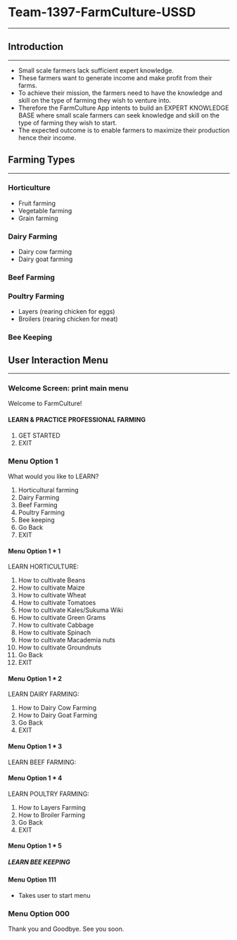 # Team-1397-FarmCulture-USSD
-----------------------------------------

## Introduction
---------------------------
- Small scale farmers lack sufficient expert knowledge.
- These farmers want to generate income and make profit from their farms.
- To achieve their mission, the farmers need to have the knowledge and skill on the type of farming they wish to venture into. 
- Therefore the FarmCulture App intents to build an EXPERT KNOWLEDGE BASE where small scale farmers can seek knowledge and skill on the type of farming they wish to start. 
- The expected outcome is to enable farmers to maximize their production hence their income.


## Farming Types
-----------------------
### Horticulture
- Fruit farming
- Vegetable farming
- Grain farming

### Dairy Farming
- Dairy cow farming
- Dairy goat farming

### Beef Farming

### Poultry Farming
- Layers (rearing chicken for eggs)
- Broilers (rearing chicken for meat)

### Bee Keeping


## User Interaction Menu
-------------------------------
### Welcome Screen: print main menu
Welcome to FarmCulture!
#### LEARN & PRACTICE PROFESSIONAL FARMING
1. GET STARTED
000. EXIT

### Menu Option 1
What would you like to LEARN?
1. Horticultural farming
2. Dairy Farming
3. Beef Farming
4. Poultry Farming
5. Bee keeping
111. Go Back 
000. EXIT 

#### Menu Option 1 * 1

LEARN HORTICULTURE:
1. How to cultivate Beans
2. How to cultivate Maize
3. How to cultivate Wheat
4. How to cultivate Tomatoes
5. How to cultivate Kales/Sukuma Wiki
6. How to cultivate Green Grams
7. How to cultivate Cabbage
8. How to cultivate Spinach
9. How to cultivate Macademia nuts
10. How to cultivate Groundnuts
111. Go Back
000. EXIT


#### Menu Option 1 * 2

LEARN DAIRY FARMING:
1. How to Dairy Cow Farming
2. How to Dairy Goat Farming
111. Go Back
000. EXIT


#### Menu Option 1 * 3

 LEARN BEEF FARMING:


#### Menu Option 1 * 4

LEARN POULTRY FARMING:
1. How to Layers Farming 
2. How to Broiler Farming 
111. Go Back
000. EXIT


#### Menu Option 1 * 5

##### LEARN BEE KEEPING


#### Menu Option 111
- Takes user to start menu


### Menu Option 000
 Thank you and Goodbye. See you soon.	
